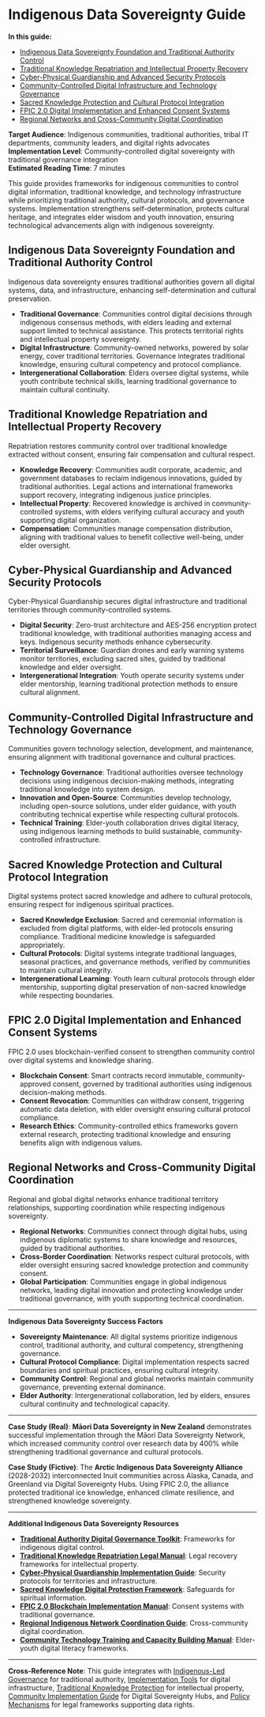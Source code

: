 # Indigenous Data Sovereignty Guide

**In this guide:**
- [Indigenous Data Sovereignty Foundation and Traditional Authority Control](#indigenous-data-sovereignty-foundation-traditional-authority)
- [Traditional Knowledge Repatriation and Intellectual Property Recovery](#traditional-knowledge-repatriation-intellectual-property-recovery)
- [Cyber-Physical Guardianship and Advanced Security Protocols](#cyber-physical-guardianship-advanced-security)
- [Community-Controlled Digital Infrastructure and Technology Governance](#community-controlled-digital-infrastructure-technology-governance)
- [Sacred Knowledge Protection and Cultural Protocol Integration](#sacred-knowledge-protection-cultural-protocol-integration)
- [FPIC 2.0 Digital Implementation and Enhanced Consent Systems](#fpic-2-digital-implementation-enhanced-consent)
- [Regional Networks and Cross-Community Digital Coordination](#regional-networks-cross-community-digital-coordination)

**Target Audience**: Indigenous communities, traditional authorities, tribal IT departments, community leaders, and digital rights advocates  
**Implementation Level**: Community-controlled digital sovereignty with traditional governance integration  
**Estimated Reading Time**: 7 minutes  

This guide provides frameworks for indigenous communities to control digital information, traditional knowledge, and technology infrastructure while prioritizing traditional authority, cultural protocols, and governance systems. Implementation strengthens self-determination, protects cultural heritage, and integrates elder wisdom and youth innovation, ensuring technological advancements align with indigenous sovereignty.

## <a id="indigenous-data-sovereignty-foundation-traditional-authority"></a>Indigenous Data Sovereignty Foundation and Traditional Authority Control

Indigenous data sovereignty ensures traditional authorities govern all digital systems, data, and infrastructure, enhancing self-determination and cultural preservation.

- **Traditional Governance**: Communities control digital decisions through indigenous consensus methods, with elders leading and external support limited to technical assistance. This protects territorial rights and intellectual property sovereignty.
- **Digital Infrastructure**: Community-owned networks, powered by solar energy, cover traditional territories. Governance integrates traditional knowledge, ensuring cultural competency and protocol compliance.
- **Intergenerational Collaboration**: Elders oversee digital systems, while youth contribute technical skills, learning traditional governance to maintain cultural continuity.

## <a id="traditional-knowledge-repatriation-intellectual-property-recovery"></a>Traditional Knowledge Repatriation and Intellectual Property Recovery

Repatriation restores community control over traditional knowledge extracted without consent, ensuring fair compensation and cultural respect.

- **Knowledge Recovery**: Communities audit corporate, academic, and government databases to reclaim indigenous innovations, guided by traditional authorities. Legal actions and international frameworks support recovery, integrating indigenous justice principles.
- **Intellectual Property**: Recovered knowledge is archived in community-controlled systems, with elders verifying cultural accuracy and youth supporting digital organization.
- **Compensation**: Communities manage compensation distribution, aligning with traditional values to benefit collective well-being, under elder oversight.

## <a id="cyber-physical-guardianship-advanced-security"></a>Cyber-Physical Guardianship and Advanced Security Protocols

Cyber-Physical Guardianship secures digital infrastructure and traditional territories through community-controlled systems.

- **Digital Security**: Zero-trust architecture and AES-256 encryption protect traditional knowledge, with traditional authorities managing access and keys. Indigenous security methods enhance cybersecurity.
- **Territorial Surveillance**: Guardian drones and early warning systems monitor territories, excluding sacred sites, guided by traditional knowledge and elder oversight.
- **Intergenerational Integration**: Youth operate security systems under elder mentorship, learning traditional protection methods to ensure cultural alignment.

## <a id="community-controlled-digital-infrastructure-technology-governance"></a>Community-Controlled Digital Infrastructure and Technology Governance

Communities govern technology selection, development, and maintenance, ensuring alignment with traditional governance and cultural practices.

- **Technology Governance**: Traditional authorities oversee technology decisions using indigenous decision-making methods, integrating traditional knowledge into system design.
- **Innovation and Open-Source**: Communities develop technology, including open-source solutions, under elder guidance, with youth contributing technical expertise while respecting cultural protocols.
- **Technical Training**: Elder-youth collaboration drives digital literacy, using indigenous learning methods to build sustainable, community-controlled infrastructure.

## <a id="sacred-knowledge-protection-cultural-protocol-integration"></a>Sacred Knowledge Protection and Cultural Protocol Integration

Digital systems protect sacred knowledge and adhere to cultural protocols, ensuring respect for indigenous spiritual practices.

- **Sacred Knowledge Exclusion**: Sacred and ceremonial information is excluded from digital platforms, with elder-led protocols ensuring compliance. Traditional medicine knowledge is safeguarded appropriately.
- **Cultural Protocols**: Digital systems integrate traditional languages, seasonal practices, and governance methods, verified by communities to maintain cultural integrity.
- **Intergenerational Learning**: Youth learn cultural protocols through elder mentorship, supporting digital preservation of non-sacred knowledge while respecting boundaries.

## <a id="fpic-2-digital-implementation-enhanced-consent"></a>FPIC 2.0 Digital Implementation and Enhanced Consent Systems

FPIC 2.0 uses blockchain-verified consent to strengthen community control over digital systems and knowledge sharing.

- **Blockchain Consent**: Smart contracts record immutable, community-approved consent, governed by traditional authorities using indigenous decision-making methods.
- **Consent Revocation**: Communities can withdraw consent, triggering automatic data deletion, with elder oversight ensuring cultural protocol compliance.
- **Research Ethics**: Community-controlled ethics frameworks govern external research, protecting traditional knowledge and ensuring benefits align with indigenous values.

## <a id="regional-networks-cross-community-digital-coordination"></a>Regional Networks and Cross-Community Digital Coordination

Regional and global digital networks enhance traditional territory relationships, supporting coordination while respecting indigenous sovereignty.

- **Regional Networks**: Communities connect through digital hubs, using indigenous diplomatic systems to share knowledge and resources, guided by traditional authorities.
- **Cross-Border Coordination**: Networks respect cultural protocols, with elder oversight ensuring sacred knowledge protection and community consent.
- **Global Participation**: Communities engage in global indigenous networks, leading digital innovation and protecting knowledge under traditional governance, with youth supporting technical coordination.

---

**Indigenous Data Sovereignty Success Factors**

- **Sovereignty Maintenance**: All digital systems prioritize indigenous control, traditional authority, and cultural competency, strengthening governance.
- **Cultural Protocol Compliance**: Digital implementation respects sacred boundaries and spiritual practices, ensuring cultural integrity.
- **Community Control**: Regional and global networks maintain community governance, preventing external dominance.
- **Elder Authority**: Intergenerational collaboration, led by elders, ensures cultural continuity and technological capacity.

---

**Case Study (Real)**: **Māori Data Sovereignty in New Zealand** demonstrates successful implementation through the Māori Data Sovereignty Network, which increased community control over research data by 400% while strengthening traditional governance and cultural protocols.

**Case Study (Fictive)**: The **Arctic Indigenous Data Sovereignty Alliance** (2028-2032) interconnected Inuit communities across Alaska, Canada, and Greenland via Digital Sovereignty Hubs. Using FPIC 2.0, the alliance protected traditional ice knowledge, enhanced climate resilience, and strengthened knowledge sovereignty.

---

**Additional Indigenous Data Sovereignty Resources**

- **[Traditional Authority Digital Governance Toolkit](/frameworks/tools/biodiversity-governance/traditional-authority-digital-governance-toolkit-en.pdf)**: Frameworks for indigenous digital control.
- **[Traditional Knowledge Repatriation Legal Manual](/frameworks/tools/biodiversity-governance/traditional-knowledge-repatriation-legal-manual-en.pdf)**: Legal recovery frameworks for intellectual property.
- **[Cyber-Physical Guardianship Implementation Guide](/frameworks/tools/biodiversity-governance/cyber-physical-guardianship-guide-en.pdf)**: Security protocols for territories and infrastructure.
- **[Sacred Knowledge Digital Protection Framework](/frameworks/tools/biodiversity-governance/sacred-knowledge-digital-protection-en.pdf)**: Safeguards for spiritual information.
- **[FPIC 2.0 Blockchain Implementation Manual](/frameworks/tools/biodiversity-governance/fpic-2-blockchain-manual-en.pdf)**: Consent systems with traditional governance.
- **[Regional Indigenous Network Coordination Guide](/frameworks/tools/biodiversity-governance/regional-indigenous-network-guide-en.pdf)**: Cross-community digital coordination.
- **[Community Technology Training and Capacity Building Manual](/frameworks/tools/biodiversity-governance/community-tech-training-manual-en.pdf)**: Elder-youth digital literacy frameworks.

---

**Cross-Reference Note**: This guide integrates with [Indigenous-Led Governance](/frameworks/docs/implementation/biodiversity-governance#core-pillars-indigenous) for traditional authority, [Implementation Tools](/frameworks/docs/implementation/biodiversity-governance#implementation-tools) for digital infrastructure, [Traditional Knowledge Protection](/frameworks/docs/implementation/biodiversity-governance#traditional-knowledge-protection-repatriation) for intellectual property, [Community Implementation Guide](/frameworks/tools/biodiversity-governance/community-implementation-guide-en.pdf) for Digital Sovereignty Hubs, and [Policy Mechanisms](/frameworks/docs/implementation/biodiversity-governance#policy-mechanisms) for legal frameworks supporting data rights.
